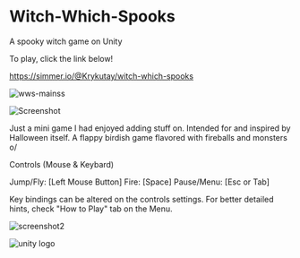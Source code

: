 # Witch-Which-Spooks
A spooky witch game on Unity

To play, click the link below!

https://simmer.io/@Krykutay/witch-which-spooks

![wws-mainss](https://user-images.githubusercontent.com/44427408/149323775-5ecce8f2-742e-4409-83fe-1e3524c3e219.png)

![Screenshot](https://user-images.githubusercontent.com/44427408/141692654-8390d441-48e1-456c-abf3-83f14b3df1df.png)

Just a mini game I had enjoyed adding stuff on. Intended for and inspired by Halloween itself. A flappy birdish game flavored with fireballs and monsters o/

Controls (Mouse & Keybard)

Jump/Fly: [Left Mouse Button]
Fire: [Space]
Pause/Menu: [Esc or Tab]

Key bindings can be altered on the controls settings.
For better detailed hints, check "How to Play" tab on the Menu.

![screenshot2](https://user-images.githubusercontent.com/44427408/141692662-12340863-04e8-4596-91c4-304af5258d89.png)

![unity logo](https://user-images.githubusercontent.com/44427408/141692619-6d3b3148-0e20-42f7-901d-5a878551c87d.png)
